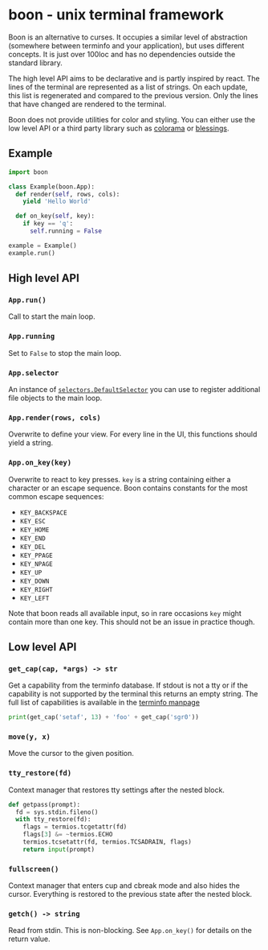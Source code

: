 # boon - unix terminal framework

Boon is an alternative to curses. It occupies a similar level of abstraction
(somewhere between terminfo and your application), but uses different concepts.
It is just over 100loc and has no dependencies outside the standard library.

The high level API aims to be declarative and is partly inspired by react. The
lines of the terminal are represented as a list of strings. On each update,
this list is regenerated and compared to the previous version. Only the lines
that have changed are rendered to the terminal.

Boon does not provide utilities for color and styling. You can either use the
low level API or a third party library such as
[colorama](https://github.com/tartley/colorama/) or
[blessings](https://github.com/erikrose/blessings/).


## Example

```python
import boon

class Example(boon.App):
  def render(self, rows, cols):
    yield 'Hello World'

  def on_key(self, key):
    if key == 'q':
      self.running = False

example = Example()
example.run()
```


## High level API

### `App.run()`

Call to start the main loop.

### `App.running`

Set to `False` to stop the main loop.

### `App.selector`

An instance of
[`selectors.DefaultSelector`](https://docs.python.org/3/library/selectors.html#selectors.DefaultSelector)
you can use to register additional file objects to the main loop.

### `App.render(rows, cols)`

Overwrite to define your view. For every line in the UI, this functions should
yield a string.

### `App.on_key(key)`

Overwrite to react to key presses. `key` is a string containing either a
character or an escape sequence. Boon contains constants for the most common
escape sequences:

- `KEY_BACKSPACE`
- `KEY_ESC`
- `KEY_HOME`
- `KEY_END`
- `KEY_DEL`
- `KEY_PPAGE`
- `KEY_NPAGE`
- `KEY_UP`
- `KEY_DOWN`
- `KEY_RIGHT`
- `KEY_LEFT`

Note that boon reads all available input, so in rare occasions `key` might
contain more than one key. This should not be an issue in practice though.


## Low level API

### `get_cap(cap, *args) -> str`

Get a capability from the terminfo database. If stdout is not a tty or if the
capability is not supported by the terminal this returns an empty string. The
full list of capabilities is available in the [terminfo
manpage](http://manpages.ubuntu.com/manpages/man5/terminfo.5.html)

```python
print(get_cap('setaf', 13) + 'foo' + get_cap('sgr0'))
```

### `move(y, x)`

Move the cursor to the given position.

### `tty_restore(fd)`

Context manager that restores tty settings after the nested block.

```python
def getpass(prompt):
  fd = sys.stdin.fileno()
  with tty_restore(fd):
    flags = termios.tcgetattr(fd)
    flags[3] &= ~termios.ECHO
    termios.tcsetattr(fd, termios.TCSADRAIN, flags)
    return input(prompt)
```

### `fullscreen()`

Context manager that enters cup and cbreak mode and also hides the cursor.
Everything is restored to the previous state after the nested block.

### `getch() -> string`

Read from stdin. This is non-blocking. See `App.on_key()` for details on the
return value.
